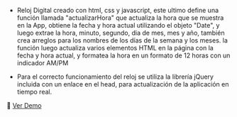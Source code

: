 - Reloj Digital creado con html, css y javascript, este ultimo define una función llamada "actualizarHora" que actualiza la hora que se muestra en la App, obtiene la fecha y hora actual utilizando el objeto "Date", y luego extrae la hora, minuto, segundo, dia de mes, mes y año, también crea arreglos para los nombres de los días de la semana y los meses. la función luego actualiza varios elementos HTML en la página con la fecha y hora actual, y formatea la hora en un formato de 12 horas con un indicador AM/PM

- Para el correcto funcionamiento del reloj se utiliza la librería jQuery incluida con un enlace en el head, para actualización de la aplicación en tiempo real.

🔗 <a href="https://marceloadan73.github.io/Reloj-Js/">Ver Demo</a>
